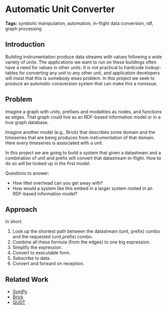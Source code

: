 # Automatic Unit Converter

**Tags:** symbolic manipulation, automation, in-flight data conversion, rdf, graph processing

## Introduction

Building instrumentation produce data streams with values following a wide variety of units. The applications we want to run on these buildings often have a need for values in other units. It is not practical to hardcode lookup-tables for converting any unit to any other unit, and application developers will insist that this is somebody elses problem. In this project we seek to produce an automatic consversion system that can make this a nonissue.

## Problem

Imagine a graph with units, prefixes and modalities as nodes, and functions as edges. That graph could live as an RDF-based information model or in a true graph database.

Imagine another model (e.g., Brick) that describes some domain and the timeseries that are being produces from instrumentation of that domain. Here every timeseries is associated with a unit.

In this project we are going to build a system that given a datastream and a combination of unit and prefix will convert that datastream in-flight. How to do so will be looked up in the first model.

Questions to answer:
- How littel overhead can you get away with?
- How would a system like this embed in a larger system rooted in an RDF-based information model?

## Approach

In short:
1. Look up the shortest path between the datastream (unit, prefix) combo and the requested (unit,prefix) combo.
2. Combine all these formula (from the edges) to one big expression.
3. Simplify the expression.
4. Convert to executable form.
5. Subscribe to data.
6. Convert and forward on reception.

## Related Work

- [SymPy](https://www.sympy.org/en/index.html)
- [Brick](https://brickschema.org)
- [QUDT](http://www.qudt.org)

